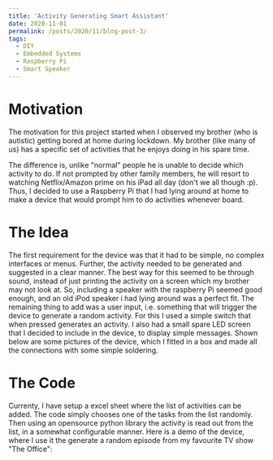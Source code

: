 ```yaml
---
title: 'Activity Generating Smart Assistant'
date: 2020-11-01
permalink: /posts/2020/11/blog-post-3/
tags:
  - DIY
  - Embedded Systems 
  - Raspberry Pi
  - Smart Speaker
---
```


Motivation 
==========
The motivation for this project started when I observed my brother (who is autistic)
getting bored at home during lockdown. My brother (like many of us) has a specific 
set of activities that he enjoys doing in his spare time. 

The difference is, unlike "normal" people he is unable to decide which activity to do. 
If not prompted by other family members, he will resort to watching Netflix/Amazon prime on his iPad all day (don't we all though :p). Thus, I decided to use a Raspberry Pi that I had lying around at home to make a device that would prompt him to do activities whenever board. 


The Idea
========

The first requirement for the device was that it had to be simple, no complex interfaces or menus. Further, the activity needed to be generated and suggested in a 
clear manner. The best way for this seemed to be through sound, instead of just printing the activity on a screen which my brother may not look at. So, including a 
speaker with the raspberry Pi seemed good enough, and an old iPod speaker i had lying around was a perfect fit. The remaining thing to add was a user input, i.e. something that will trigger the device to generate a random activity. For this I used a simple switch that when pressed generates an activity. I also had a small spare LED screen that I decided to include in the device, to display simple messages. Shown below are some pictures of the device, which I fitted in a box and made all the connections with 
some simple soldering. 

The Code
========

Currenty, I have setup a excel sheet where the list of activities can be added. The code simply chooses one of the tasks from the list randomly. Then using an opensource 
python library the activity is read out from the list, in a somewhat configurable manner. Here is a demo of the device, where I use it the generate a random episode from my favourite TV show "The Office": 

